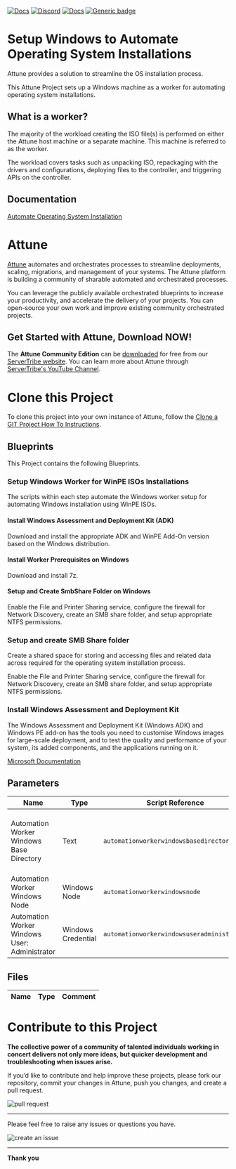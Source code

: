 



[![Docs](https://img.shields.io/badge/docs-latest-brightgreen.svg)](http://doc.servertribe.com)
[![Discord](https://img.shields.io/discord/844971127703994369)](http://discord.servertribe.com)
[![Docs](https://img.shields.io/badge/videos-watch-brightgreen.svg)](https://www.youtube.com/@servertribe)
[![Generic badge](https://img.shields.io/badge/download-latest-brightgreen.svg)](https://www.servertribe.com/community-edition/)

# Setup Windows to Automate Operating System Installations

Attune provides a solution to streamline the OS installation process.

This Attune Project sets up a Windows machine as a worker for automating 
operating system installations.

## What is a worker?

The majority of the workload creating the ISO file(s) 
is performed on either the Attune host machine or a separate machine. This 
machine is referred to as the worker.

The workload covers tasks such as unpacking ISO, repackaging with the drivers 
and configurations, deploying files to the controller, and triggering APIs on 
the controller.

## Documentation

[Automate Operating System Installation](https://docs.attuneautomation.com/en/latest/topics/automated_os_installation.html)




# Attune

[Attune](https://www.servertribe.com/)
automates and orchestrates processes to streamline deployments, scaling,
migrations, and management of your systems. The Attune platform is building a
community of sharable automated and orchestrated processes.

You can leverage the publicly available orchestrated blueprints to increase
your productivity, and accelerate the delivery of your projects. You can
open-source your own work and improve existing community orchestrated projects.

## Get Started with Attune, Download NOW!

The **Attune Community Edition** can be
[downloaded](https://www.servertribe.com/comunity-edition/)
for free from our
[ServerTribe website](https://www.servertribe.com/comunity-edition/).
You can learn more about Attune through
[ServerTribe's YouTube Channel](https://www.youtube.com/@servertribe).







# Clone this Project

To clone this project into your own instance of Attune, follow the
[Clone a GIT Project How To Instructions](https://servertribe-attune.readthedocs.io/en/latest/howto/design_workspace/clone_project.html).




## Blueprints

This Project contains the following Blueprints.



### Setup Windows Worker for WinPE ISOs Installations

The scripts within each step automate the Windows worker setup for automating 
Windows installation using WinPE ISOs.

#### Install Windows Assessment and Deployment Kit (ADK)
Download and install the appropriate ADK and WinPE Add-On version based on the 
Windows distribution.

#### Install Worker Prerequisites on Windows
Download and install 7z.

#### Setup and Create SmbShare Folder on Windows
Enable the File and Printer Sharing service, 
configure the firewall for Network Discovery, 
create an SMB share folder, and 
setup appropriate NTFS permissions.

### Setup and create SMB Share folder

Create a shared space for storing and accessing files and related data across 
required for the operating system installation process.

Enable the File and Printer Sharing service, 
configure the firewall for Network Discovery, 
create an SMB share folder, and 
setup appropriate NTFS permissions.

### Install Windows Assessment and Deployment Kit

The Windows Assessment and Deployment Kit (Windows ADK) and 
Windows PE add-on has the tools you need to customise 
Windows images for large-scale deployment, and to test 
the quality and performance of your system, its added 
components, and the applications running on it.

[Microsoft Documentation](https://learn.microsoft.com/en-us/windows-hardware/get-started/adk-install)




## Parameters


| Name | Type | Script Reference | Comment |
| ---- | ---- | ---------------- | ------- |
| Automation Worker Windows Base Directory | Text | `automationworkerwindowsbasedirectory` | Base directory for deploying temporary files to build the ISO on a Windows Worker.<br><br>eg. "C:/attune_auto_installer" |
| Automation Worker Windows Node | Windows Node | `automationworkerwindowsnode` | The Windows automation worker node used to perform tasks to create the ISO. |
| Automation Worker Windows User: Administrator | Windows Credential | `automationworkerwindowsuseradministrator` | Administrator user on the Windows Automation Worker node. |




## Files

| Name | Type | Comment |
| ---- | ---- | ------- |






# Contribute to this Project

**The collective power of a community of talented individuals working in
concert delivers not only more ideas, but quicker development and
troubleshooting when issues arise.**

If you’d like to contribute and help improve these projects, please fork our
repository, commit your changes in Attune, push you changes, and create a
pull request.

<img src="https://www.servertribe.com/wp-content/uploads/2023/02/Attune-pull-request-01.png" alt="pull request"/>

---

Please feel free to raise any issues or questions you have.

<img src="https://www.servertribe.com/wp-content/uploads/2023/02/Attune-get-help-02.png" alt="create an issue"/>


---

**Thank you**
